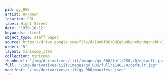 ```yaml
---
pid: gy_006
artist: Unknown
location: CRL
label: Hight Street
date: '1950-10-12'
keywords: street
object_type: staff paper
source: https://drive.google.com/file/d/1OoMfOKtDQEg6uOBenxBgnbqcncRHk3aD/view?usp=drive_link
order: '5'
layout: minicomp_item
collection: minicomp
thumbnail: "/img/derivatives/iiif/images/gy_006/full/250,/0/default.jpg"
full: "/img/derivatives/iiif/images/gy_006/full/1140,/0/default.jpg"
manifest: "/img/derivatives/iiif/gy_006/manifest.json"
---
```

